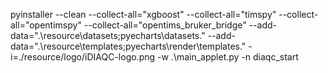 


pyinstaller --clean --collect-all="xgboost" --collect-all="timspy" --collect-all="opentimspy" --collect-all="opentims_bruker_bridge" --add-data=".\resource\datasets;pyecharts\datasets\." --add-data=".\resource\templates;pyecharts\render\templates\." -i=./resource/logo/iDIAQC-logo.png -w .\main_applet.py -n diaqc_start
